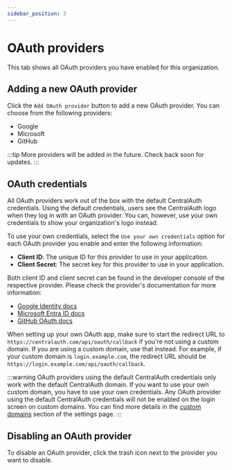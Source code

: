 ```yaml
---
sidebar_position: 3
---
```


# OAuth providers

This tab shows all OAuth providers you have enabled for this organization. 

## Adding a new OAuth provider

Click the `Add OAuth provider` button to add a new OAuth provider. You can choose from the following providers:

- Google
- Microsoft
- GitHub

:::tip
More providers will be added in the future. Check back soon for updates.
:::

## OAuth credentials

All OAuth providers work out of the box with the default CentralAuth credentials. Using the default credentials, users see the CentralAuth logo when they log in with an OAuth provider. You can, however, use your own credentials to show your organization's logo instead. 

To use your own credentials, select the `Use your own credentials` option for each OAuth provider you enable and enter the following information:

- **Client ID**: The unique ID for this provider to use in your application.
- **Client Secret**: The secret key for this provider to use in your application.

Both client ID and client secret can be found in the developer console of the respective provider. Please check the provider's documentation for more information:

- [Google Identity docs](https://developers.google.com/identity/protocols/oauth2)
- [Microsoft Entra ID docs](https://learn.microsoft.com/en-us/entra/identity-platform/quickstart-register-app)
- [GitHub OAuth docs](https://docs.github.com/en/apps/oauth-apps/building-oauth-apps/creating-an-oauth-app)

When setting up your own OAuth app, make sure to start the redirect URL to `https://centralauth.com/api/oauth/callback` if you're not using a custom domain. If you are using a custom domain, use that instead. For example, if your custom domain is `login.example.com`, the redirect URL should be `https://login.example.com/api/oauth/callback`.

:::warning
OAuth providers using the default CentralAuth credentials only work with the default CentralAuth domain. If you want to use your own custom domain, you have to use your own credentials. Any OAuth provider using the default CentralAuth credentials will not be enabled on the login screen on custom domains. You can find more details in the [custom domains](/admin/dashboard/organization/settings#custom-domains) section of the settings page.
:::

## Disabling an OAuth provider

To disable an OAuth provider, click the trash icon next to the provider you want to disable.